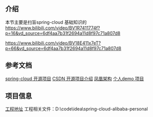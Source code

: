 ## 介绍
本节主要是扫盲spring-cloud 基础知识的
https://www.bilibili.com/video/BV1R7411774f?p=16&vd_source=6df4aa7b31f2694a11d8f97c71a807d8

https://www.bilibili.com/video/BV18E411x7eT?p=66&vd_source=6df4aa7b31f2694a11d8f97c71a807d8
## 参考文档
[spring-cloud 开源项目](https://github.com/open-capacity-platform/open-capacity-platform)
[CSDN 开源项目介绍]([https://blog.csdn.net/fly1north/article/details/122084088](https://blog.csdn.net/fly1north/article/details/122084088))
[凤凰架构](http://icyfenix.cn/exploration/projects/microservice_arch_springcloud.html)
[个人demo 项目](https://gitee.com/Jkaolo/spring-cloud-alibaba)


## 项目信息
[工程地址](https://gitee.com/Jkaolo/spring-cloud-alibaba)
工程相关文件：D:\code\idea\spring-cloud-alibaba-personal



## 

